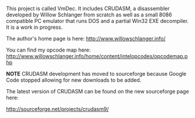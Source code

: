 This project is called VmDec. It includes CRUDASM, a disassembler developed by Willow Schlanger from scratch as well as a small 8086 compatible PC emulator that runs DOS and a partial Win32 EXE decompiler. It is a work in progress.

The author's home page is here: http://www.willowschlanger.info/

You can find my opcode map here: http://www.willowschlanger.info/home/content/intelopcodes/opcodemap.php

**NOTE**  CRUDASM development has moved to sourceforge because Google Code stopped allowing for new downloads to be added.

The latest version of CRUDASM can be found on the new sourceforge page here:

http://sourceforge.net/projects/crudasm9/